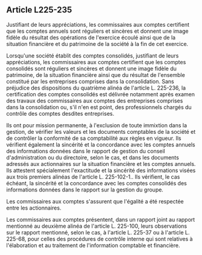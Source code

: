 Article L225-235
----
Justifiant de leurs appréciations, les commissaires aux comptes certifient que
les comptes annuels sont réguliers et sincères et donnent une image fidèle du
résultat des opérations de l'exercice écoulé ainsi que de la situation
financière et du patrimoine de la société à la fin de cet exercice.

Lorsqu'une société établit des comptes consolidés, justifiant de leurs
appréciations, les commissaires aux comptes certifient que les comptes
consolidés sont réguliers et sincères et donnent une image fidèle du patrimoine,
de la situation financière ainsi que du résultat de l'ensemble constitué par les
entreprises comprises dans la consolidation. Sans préjudice des dispositions du
quatrième alinéa de l'article L. 225-236, la certification des comptes
consolidés est délivrée notamment après examen des travaux des commissaires aux
comptes des entreprises comprises dans la consolidation ou, s'il n'en est point,
des professionnels chargés du contrôle des comptes desdites entreprises.

Ils ont pour mission permanente, à l'exclusion de toute immixtion dans la
gestion, de vérifier les valeurs et les documents comptables de la société et de
contrôler la conformité de sa comptabilité aux règles en vigueur. Ils vérifient
également la sincérité et la concordance avec les comptes annuels des
informations données dans le rapport de gestion du conseil d'administration ou
du directoire, selon le cas, et dans les documents adressés aux actionnaires sur
la situation financière et les comptes annuels. Ils attestent spécialement
l'exactitude et la sincérité des informations visées aux trois premiers alinéas
de l'article L. 225-102-1.. Ils vérifient, le cas échéant, la sincérité et la
concordance avec les comptes consolidés des informations données dans le rapport
sur la gestion du groupe.

Les commissaires aux comptes s'assurent que l'égalité a été respectée entre les
actionnaires.

Les commissaires aux comptes présentent, dans un rapport joint au rapport
mentionné au deuxième alinéa de l'article L. 225-100, leurs observations sur le
rapport mentionné, selon le cas, à l'article L. 225-37 ou à l'article L. 225-68,
pour celles des procédures de contrôle interne qui sont relatives à
l'élaboration et au traitement de l'information comptable et financière.
